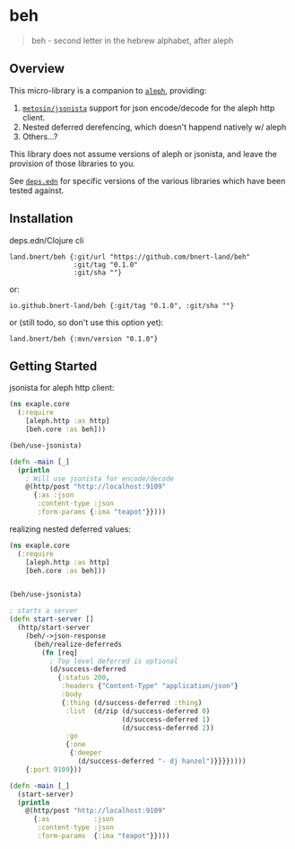 # beh

> beh - second letter in the hebrew alphabet, after aleph

## Overview

This micro-library is a companion to [`aleph`](https://github.com/clj-commons/aleph),
providing:

1. [`metosin/jsonista`](https://github.com/metosin/jsonista) support for json encode/decode for the aleph http client.
2. Nested deferred derefencing, which doesn't happend natively w/ aleph
3. Others...?

This library does not assume versions of aleph or jsonista, and leave the provision
of those libraries to you.

See [`deps.edn`](./deps.edn) for specific versions of the various libraries
which have been tested against.

## Installation

deps.edn/Clojure cli
```
land.bnert/beh {:git/url "https://github.com/bnert-land/beh"
                :git/tag "0.1.0"
                :git/sha ""}
```
or:
```
io.github.bnert-land/beh {:git/tag "0.1.0", :git/sha ""}
```
or (still todo, so don't use this option yet):
```
land.bnert/beh {:mvn/version "0.1.0"}
```


## Getting Started

jsonista for aleph http client:
```clojure
(ns exaple.core
  (:require
    [aleph.http :as http]
    [beh.core :as beh]))

(beh/use-jsonista)

(defn -main [_]
  (println
    ; Will use jsonista for encode/decode
    @(http/post "http://localhost:9109"
      {:as :json
       :content-type :json
       :form-params {:ima "teapot"}})))
```

realizing nested deferred values:
```clojure
(ns exaple.core
  (:require
    [aleph.http :as http]
    [beh.core :as beh]))


(beh/use-jsonista)

; starts a server
(defn start-server []
  (http/start-server
    (beh/->json-response
      (beh/realize-deferreds
        (fn [req]
          ; Top level deferred is optional
          (d/success-deferred
            {:status 200,
             :headers {"Content-Type" "application/json"}
             :body
             {:thing (d/success-deferred :thing)
              :list  (d/zip (d/success-deferred 0)
                            (d/success-deferred 1)
                            (d/success-deferred 2))
              :go
              {:one
               {:deeper
                 (d/success-deferred "- dj hanzel")}}}}))))
    {:port 9109}))

(defn -main [_]
  (start-server)
  (println
    @(http/post "http://localhost:9109"
      {:as           :json
       :content-type :json
       :form-params  {:ima "teapot"}})))
```

